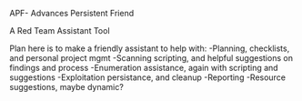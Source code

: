 APF- Advances Persistent Friend

A Red Team Assistant Tool


Plan here is to make a friendly assistant to help with:
-Planning, checklists, and personal project mgmt
-Scanning scripting, and helpful suggestions on findings and process
-Enumeration assistance, again with scripting and suggestions
-Exploitation persistance, and cleanup
-Reporting
-Resource suggestions, maybe dynamic?
